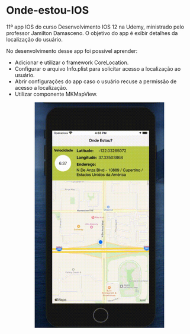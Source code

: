 # Onde-estou-IOS
11º app IOS do curso Desenvolvimento IOS 12 na Udemy, ministrado pelo professor Jamilton Damasceno. O objetivo do app é exibir detalhes da localização do usuário.

No desenvolvimento desse app foi possível aprender:
- Adicionar e utilizar o framework CoreLocation.
- Configurar o arquivo Info.plist para solicitar acesso a localização ao usuário.
- Abrir configurações do app caso o usuário recuse a permissão de acesso a localização.
- Utilizar componente MKMapView.

<p align="center">
  <img src="https://github.com/Gilbert097/Onde-estou-IOS/blob/master/onde-estou-app.gif?raw=true" width="350">
</p>
